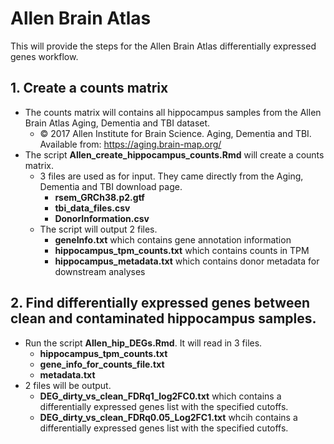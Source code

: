 # Allen Brain Atlas
This will provide the steps for the Allen Brain Atlas differentially expressed genes workflow.
## 1. Create a counts matrix 
- The counts matrix will contains all hippocampus samples from the Allen Brain Atlas Aging, Dementia and TBI dataset.
  - © 2017 Allen Institute for Brain Science. Aging, Dementia and TBI. Available from: https://aging.brain-map.org/
- The script **Allen_create_hippocampus_counts.Rmd** will create a counts matrix. 
  - 3 files are used as for input.  They came directly from the Aging, Dementia and TBI download page.
    - **rsem_GRCh38.p2.gtf**
    - **tbi_data_files.csv**
    - **DonorInformation.csv**
  - The script will output 2 files.
    - **geneInfo.txt** which contains gene annotation information 
    - **hippocampus_tpm_counts.txt** which contains counts in TPM
    - **hippocampus_metadata.txt** which contains donor metadata for downstream analyses
## 2. Find differentially expressed genes between clean and contaminated hippocampus samples.
- Run the script **Allen_hip_DEGs.Rmd**.  It will read in 3 files.
  - **hippocampus_tpm_counts.txt**
  - **gene_info_for_counts_file.txt**
  - **metadata.txt**
- 2 files will be output.
  - **DEG_dirty_vs_clean_FDRq1_log2FC0.txt** which contains a differentially expressed genes list with the specified cutoffs.
  - **DEG_dirty_vs_clean_FDRq0.05_Log2FC1.txt** whcih contains a differentially expressed genes list with the specified cutoffs. 
